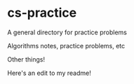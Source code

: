 # cs-practice
A general directory for practice problems

Algorithms notes, practice problems, etc

Other things!

Here's an edit to my readme!


